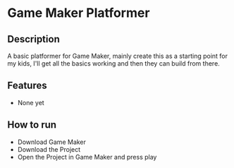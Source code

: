 # Game Maker Platformer

## Description

A basic platformer for Game Maker, mainly create this as a starting point for my kids, I'll get all the basics working and then 
they can build from there.

## Features

- None yet

## How to run

- Download Game Maker
- Download the Project
- Open the Project in Game Maker and press play
